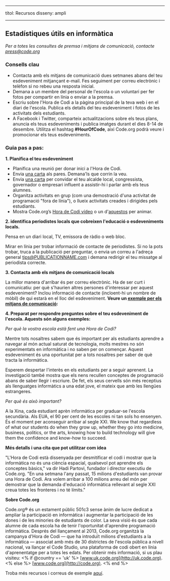 * * *

títol: Recursos disseny: ampli

* * *

## Estadístiques útils en informàtica

*Per a totes les consultes de premsa i mitjans de comunicació, contacte <press@code.org>*

### Consells clau

  * Contacta amb els mitjans de comunicació dues setmanes abans del teu esdeveniment mitjançant e-mail. Fes seguiment per correu electrònic i telèfon si no rebeu una resposta inicial.
  * Demana a un membre del personal de l'escola o un voluntari per fer fotos per compartir en línia o enviar a la premsa.
  * Escriu sobre l'Hora de Codi a la pàgina principal de la teva web i en el diari de l'escola. Publica els detalls del teu esdeveniment i fotos de les activitats dels estudiants.
  * A Facebook i Twitter, comparteix actualitzacions sobre els teus plans, anuncia els teus esdeveniments i publica imatges durant el dies 8-14 de desembre. Utilitza el hashtag **#HourOfCode**, aixi Code.org podrà veure i promocionar els teus esdeveniments.

### Guia pas a pas:

**1. Planifica el teu esdeveniment**

  * Planifica una reunió per donar inici a l'Hora de Codi.
  * Envia [una carta](<%= hoc_uri('/resources/#sample-emails') %>) als pares. Demana'ls que corrin la veu.
  * Envia [una carta](<%= hoc_uri('/resources/#sample-emails') %>) per convidar el teu alcalde local, congressista, governador o empresari influent a assistir-hi i parlar amb els teus alumnes.
  * Organitza activitats en grup (com una demostració d'una activitat de programació "fora de línia"), o llueix activitats creades i dirigides pels estudiants.
  * Mostra Code.org’s [Hora de Codi vídeo](<%= hoc_uri('/') %>) o un d'[aquestos](<%= hoc_uri('/resources#videos') %>) per animar.

**2. identifica periodistes locals que cobreixen l'educació o esdeveniments locals.**

Pensa en un diari local, TV, emissora de ràdio o web bloc.

Mirar en línia per trobar informació de contacte de periodistes. Si no la pots trobar, truca a la publicació per preguntar, o envia un correu a l'adreça general tips@PUBLICATIONNAME.com i demana redirigir el teu missatge al periodista correcte.

**3. Contacta amb els mitjans de comunicació locals**

La millor manera d'arribar és per correu electrònic. Ha de ser curt i comunicatiu: per què s'haurien altres persones d'interessar per aquest esdeveniment? Inclou informació de contacte (incloent-hi un nombre de mòbil) de qui estarà en el lloc del esdeveniment. **Veure un [exemple per els mitjans de comunicació](<%= hoc_uri('/resources#sample-emails') %>):**

**4. Preparat per respondre preguntes sobre el teu esdeveniment de l'escola. Aquests són alguns exemples:**

*Per què la vostra escola està fent una Hora de Codi?*

Mentre tots nosaltres sabem que és important per als estudiants aprendre a navegar al món actual saturat de tecnologia, molts mestres no són experimentats en informàtica i no saben per on començar. Aquest esdeveniment és una oportunitat per a tots nosaltres per saber de què tracta la informàtica.

Esperem despertar l'interès en els estudiants per a seguir aprenent. La investigació també mostra que els nens recullen conceptes de programació abans de saber llegir i escriure. De fet, els seus cervells són més receptius als llenguatges informàtics a una edat jove, el mateix que amb les llengües estrangeres.

*Per què és això important?*

A la Xina, cada estudiant aprèn informàtica per graduar-se l'escola secundària. Als EUA, el 90 per cent de les escoles ni tan sols ho ensenyen. És el moment per aconseguir arribar al segle XXI. We know that regardless of what our students do when they grow up, whether they go into medicine, business, politics, or the arts, knowing how to build technology will give them the confidence and know-how to succeed.

**Més detalls i una cita que pot utilitzar com idea**

"L'Hora de Codi està dissenyada per desmitificar el codi i mostrar que la informàtica no és una ciència espacial, qualsevol pot aprendre els conceptes bàsics," va dir Hadi Partovi, fundador i director executiu de Code.org. "En una setmana l'any passat, 15 milions d'estudiants van provar una Hora de Codi. Ara volem arribar a 100 milions arreu del món per demostrar que la demanda d'educació informàtica rellevant al segle XXI creua totes les fronteres i no té límits."

**Sobre Code.org**

Code.org® és un estament públic 501c3 sense ànim de lucre dedicat a ampliar la participació en informàtica i augmentar la participació de les dones i de les minories de estudiants de color. La seva visió és que cada alumne de cada escola ha de tenir l'oportunitat d'aprendre programació informàtica. Després del llançament al 2013, Code.org organitzà la campanya d'Hora de Codi — que ha introduït milions d'estudiants a la informàtica — associat amb més de 30 districtes de l'escola pública a nivell nacional, va llançar el Code Studio, una plataforma de codi obert en línia d'aprenentatge per a totes les edats. Per obtenir més informació, si us plau visiteu: <% if @country == 'uk' %> [www.uk.code.org](http://uk.code.org). <% else %> [www.code.org](http://code.org). <% end %>

  
Troba més recursos i correus de exemple [aquí](<%= hoc_uri('/resources') %>).